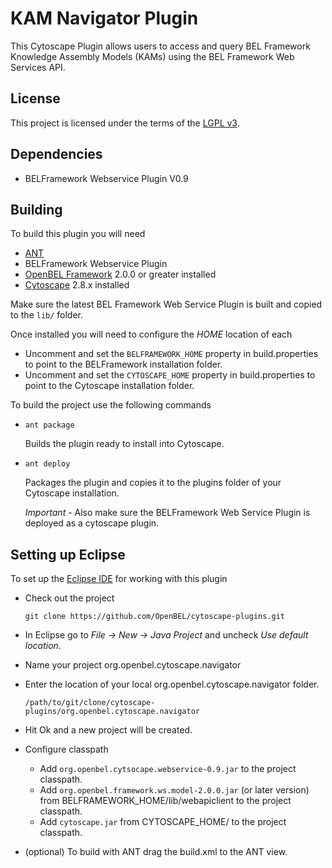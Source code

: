 KAM Navigator Plugin
==============================

This Cytoscape Plugin allows users to access and query BEL Framework Knowledge Assembly Models (KAMs) using the BEL Framework Web Services API.

License
-------
This project is licensed under the terms of the [LGPL v3](http://www.gnu.org/licenses/lgpl.txt).

Dependencies
----------
-   BELFramework Webservice Plugin V0.9

Building
--------

To build this plugin you will need

-   [ANT](http://ant.apache.org/)
-   BELFramework Webservice Plugin
-   [OpenBEL Framework](https://github.com/OpenBEL/openbel-framework/) 2.0.0 or greater installed
-   [Cytoscape](http://www.cytoscape.org/) 2.8.x installed

Make sure the latest BEL Framework Web Service Plugin is built and copied to the `lib/` folder.

Once installed you will need to configure the *HOME* location of each

-   Uncomment and set the `BELFRAMEWORK_HOME` property in build.properties to
    point to the BELFramework installation folder.
-   Uncomment and set the `CYTOSCAPE_HOME` property in build.properties to point
    to the Cytoscape installation folder.

To build the project use the following commands

-   `ant package`

    Builds the plugin ready to install into Cytoscape.

-   `ant deploy`

    Packages the plugin and copies it to the plugins folder of your Cytoscape installation.

    *Important* - Also make sure the BELFramework Web Service Plugin is deployed as a cytoscape plugin.


Setting up Eclipse
------------------

To set up the [Eclipse IDE](http://www.eclipse.org/) for working with this plugin

-   Check out the project

    `git clone https://github.com/OpenBEL/cytoscape-plugins.git`

-   In Eclipse go to *File -> New -> Java Project* and uncheck *Use default location*.

-   Name your project org.openbel.cytoscape.navigator

-   Enter the location of your local org.openbel.cytoscape.navigator folder.

    `/path/to/git/clone/cytoscape-plugins/org.openbel.cytoscape.navigator`

-   Hit Ok and a new project will be created.

-   Configure classpath

    -   Add `org.openbel.cytsocape.webservice-0.9.jar` to the project classpath.
    -   Add `org.openbel.framework.ws.model-2.0.0.jar` (or later version) from BELFRAMEWORK_HOME/lib/webapiclient to the project classpath.
    -   Add `cytoscape.jar` from CYTOSCAPE_HOME/ to the project classpath.

-   (optional) To build with ANT drag the build.xml to the ANT view.
